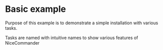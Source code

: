 # Basic example

Purpose of this example is to demonstrate a simple installation with various tasks.

Tasks are named with intuitive names to show various features of NiceCommander
